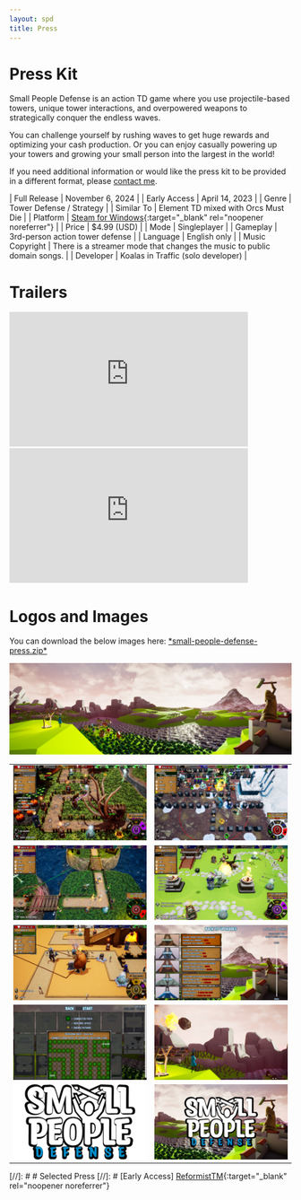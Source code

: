 ```yaml
---
layout: spd
title: Press
---
```


# Press Kit

Small People Defense is an action TD game where you use projectile-based towers, unique tower interactions, and overpowered weapons to strategically conquer the endless waves.

You can challenge yourself by rushing waves to get huge rewards and optimizing your cash production. Or you can enjoy casually powering up your towers and growing your small person into the largest in the world!

If you need additional information or would like the press kit to be provided in a different format, please [contact me](/spd/contact).

| Full Release | November 6, 2024 |
| Early Access | April 14, 2023 |
| Genre | Tower Defense / Strategy |
| Similar To | Element TD mixed with Orcs Must Die |
| Platform | [Steam for Windows](https://store.steampowered.com/app/2239870/Small_People_Defense/){:target="_blank" rel="noopener noreferrer"} |
| Price | $4.99 (USD) |
| Mode | Singleplayer |
| Gameplay | 3rd-person action tower defense |
| Language | English only |
| Music Copyright | There is a streamer mode that changes the music to public domain songs. |
| Developer | Koalas in Traffic (solo developer) |

# Trailers

<iframe width="426" height="240" src="https://www.youtube.com/embed/XC3I4YBVDA4" title="YouTube video player" frameborder="0" allow="accelerometer; autoplay; clipboard-write; encrypted-media; gyroscope; picture-in-picture; web-share" allowfullscreen></iframe>

<iframe width="426" height="240" src="https://www.youtube.com/embed/8gOJ6TR2FbQ" title="YouTube video player" frameborder="0" allow="accelerometer; autoplay; clipboard-write; encrypted-media; gyroscope; picture-in-picture; web-share" allowfullscreen></iframe>

# Logos and Images

You can download the below images here: [\*small-people-defense-press.zip\*](/assets/images/spd/small-people-defense-press.zip)

<a href="/assets/images/spd/press-banner.jpg" target="_blank" rel="noopener noreferrer"><img src="/assets/images/spd/press-banner.jpg"></a>

<table>
  <tr>
    <td><a href="/assets/images/spd/press-gameplay1.jpg" target="_blank" rel="noopener noreferrer"><img src="/assets/images/spd/press-gameplay1.jpg"></a></td>
    <td><a href="/assets/images/spd/press-gameplay2.jpg" target="_blank" rel="noopener noreferrer"><img src="/assets/images/spd/press-gameplay2.jpg"></a></td>
  </tr>
  <tr>
    <td><a href="/assets/images/spd/press-gameplay3.jpg" target="_blank" rel="noopener noreferrer"><img src="/assets/images/spd/press-gameplay3.jpg"></a></td>
    <td><a href="/assets/images/spd/press-gameplay4.jpg" target="_blank" rel="noopener noreferrer"><img src="/assets/images/spd/press-gameplay4.jpg"></a></td>
  </tr>
  <tr>
    <td><a href="/assets/images/spd/press-gameplay5.jpg" target="_blank" rel="noopener noreferrer"><img src="/assets/images/spd/press-gameplay5.jpg"></a></td>
    <td><a href="/assets/images/spd/press-screenshot1.jpg" target="_blank" rel="noopener noreferrer"><img src="/assets/images/spd/press-screenshot1.jpg"></a></td>
  </tr>
  <tr>
    <td><a href="/assets/images/spd/press-screenshot2.jpg" target="_blank" rel="noopener noreferrer"><img src="/assets/images/spd/press-screenshot2.jpg"></a></td>
    <td><a href="/assets/images/spd/press-screenshot3.jpg" target="_blank" rel="noopener noreferrer"><img src="/assets/images/spd/press-screenshot3.jpg"></a></td>
  </tr>
  <tr>
    <td><a href="/assets/images/spd/press-logo1.png" target="_blank" rel="noopener noreferrer"><img src="/assets/images/spd/press-logo1.png"></a></td>
    <td><center><a href="/assets/images/spd/press-logo3.jpg" target="_blank" rel="noopener noreferrer"><img src="/assets/images/spd/press-logo3.jpg"></a></center></td>
  </tr>
</table>

[//]: # # Selected Press
[//]: # \[Early Access\] [ReformistTM](https://youtu.be/RCqHg7mbXOA){:target="_blank" rel="noopener noreferrer"}
